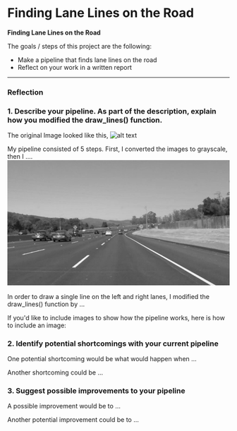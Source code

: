 # **Finding Lane Lines on the Road** 

**Finding Lane Lines on the Road**

The goals / steps of this project are the following:
* Make a pipeline that finds lane lines on the road
* Reflect on your work in a written report


[//]: # (Image References)
[image0]: ./test_images/solidWhiteCurve.jpg
[image1]: ./test_images_output/solidWhiteCurve_step1_grayscale.jpg "Grayscale"
[image2]: ./test_images_output/solidWhiteCurve_step2_gauss_smooth.jpg "Gauss"
[image3]: ./test_images_output/solidWhiteCurve_step3_canny.jpg "Canny"
[image4]: ./test_images_output/solidWhiteCurve_step4_region.jpg "Grayscale"
[image5]: ./test_images_output/solidWhiteCurve_step5_hough.jpg "Grayscale"

---

### Reflection

### 1. Describe your pipeline. As part of the description, explain how you modified the draw_lines() function.

The original Image looked like this,
![alt text][image0]

My pipeline consisted of 5 steps. First, I converted the images to grayscale, then I .... 
![alt text][image1]

In order to draw a single line on the left and right lanes, I modified the draw_lines() function by ...

If you'd like to include images to show how the pipeline works, here is how to include an image: 



### 2. Identify potential shortcomings with your current pipeline


One potential shortcoming would be what would happen when ... 

Another shortcoming could be ...


### 3. Suggest possible improvements to your pipeline

A possible improvement would be to ...

Another potential improvement could be to ...
